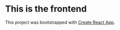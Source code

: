 # This is the frontend

This project was bootstrapped with [Create React App](https://github.com/facebook/create-react-app).

